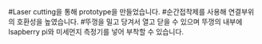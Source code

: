 #Laser cutting을 통해 prototype을 만들었습니다.
#순간접착제를 사용해 연결부위의 호환성을 높였습니다.
#뚜껑을 밀고 당겨서 열고 닫을 수 있으며 뚜껑의 내부에 lsapberry pi와 미세먼지 측정기를 넣어 부착할 수 있습니다.
